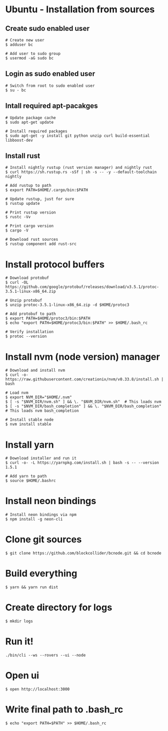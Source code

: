 # Ubuntu - Installation from sources

## Create sudo enabled user

```
# Create new user
$ adduser bc

# Add user to sudo group
$ usermod -aG sudo bc
```


## Login as sudo enabled user

```
# Switch from root to sudo enabled user
$ su - bc
```

## Intall required apt-pacakges

```
# Update package cache
$ sudo apt-get update

# Install required packages
$ sudo apt-get -y install git python unzip curl build-essential libboost-dev
```

## Install rust

```
# Install nightly rustup (rust version manager) and nightly rust
$ curl https://sh.rustup.rs -sSf | sh -s -- -y --default-toolchain nightly

# Add rustup to path
$ export PATH=$HOME/.cargo/bin:$PATH

# Update rustup, just for sure
$ rustup update

# Print rustup version
$ rustc -Vv

# Print cargo version
$ cargo -V

# Download rust sources
$ rustup component add rust-src
```

# Install protocol buffers

```
# Download protobuf
$ curl -OL https://github.com/google/protobuf/releases/download/v3.5.1/protoc-3.5.1-linux-x86_64.zip

# Unzip protobuf
$ unzip protoc-3.5.1-linux-x86_64.zip -d $HOME/protoc3

# Add protobuf to path
$ export PATH=$HOME/protoc3/bin:$PATH
$ echo "export PATH=$HOME/protoc3/bin:$PATH" >> $HOME/.bash_rc

# Verify installation
$ protoc --version
```

# Install nvm (node version) manager

```
# Download and install nvm
$ curl -o- https://raw.githubusercontent.com/creationix/nvm/v0.33.8/install.sh | bash

# Load nvm
$ export NVM_DIR="$HOME/.nvm"
$ [ -s "$NVM_DIR/nvm.sh" ] && \. "$NVM_DIR/nvm.sh"  # This loads nvm
$ [ -s "$NVM_DIR/bash_completion" ] && \. "$NVM_DIR/bash_completion"  # This loads nvm bash_completion

# Install stable node
$ nvm install stable
```

# Install yarn

```
# Download installer and run it
$ curl -o- -L https://yarnpkg.com/install.sh | bash -s -- --version 1.5.1

# Add yarn to path
$ source $HOME/.bashrc
```

# Install neon bindings

```
# Install neon bindings via npm
$ npm install -g neon-cli
```

# Clone git sources

```
$ git clone https://github.com/blockcollider/bcnode.git && cd bcnode
```

# Build everything

```
$ yarn && yarn run dist
```

# Create directory for logs

```
$ mkdir logs
```

# Run it!

```
./bin/cli --ws --rovers --ui --node
```

# Open ui

```
$ open http://localhost:3000
```

# Write final path to .bash_rc

```
$ echo "export PATH=$PATH" >> $HOME/.bash_rc
```
